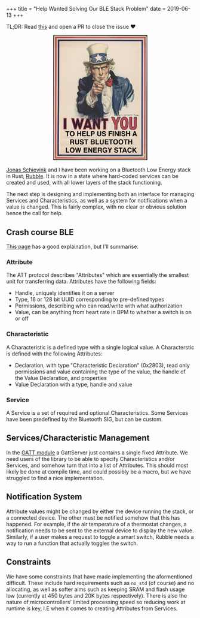 +++
title = "Help Wanted Solving Our BLE Stack Problem"
date = 2019-06-13
+++

TL;DR: Read [this](https://github.com/jonas-schievink/rubble/issues/29#issuecomment-483387629) and open a PR to close the issue ❤️

<p align="center">
<img src="COH4s8I.jpg" width="50%"/>
</p>

[Jonas Schievink](https://github.com/jonas-schievink) and I have been working on a Bluetooth Low Energy stack in Rust, [Rubble](https://github.com/jonas-schievink/rubble). It is now in a state where hard-coded services can be created and used, with all lower layers of the stack functioning. 

The next step is designing and implementing both an interface for managing Services and Characteristics, as well as a system for notifications when a value is changed. This is fairly complex, with no clear or obvious solution hence the call for help.

## Crash course BLE

[This page](https://devzone.nordicsemi.com/nordic/short-range-guides/b/bluetooth-low-energy/posts/ble-characteristics-a-beginners-tutorial) has a good explaination, but I'll summarise.


### Attribute

The ATT protocol describes "Attributes" which are essentially the smallest unit for transferring data. Attributes have the following fields:

* Handle, uniquely identifies it on a server
* Type, 16 or 128 bit UUID corresponding to pre-defined types
* Permissions, describing who can read/write with what authorization
* Value, can be anything from heart rate in BPM to whether a switch is on or off

### Characteristic

A Characteristic is a defined type with a single logical value. A Characterstic is defined with the following Attributes:

* Declaration, with type "Characteristic Declaration" (0x2803), read only permissions and value containing the type of the value, the handle of the Value Declaration, and properties
* Value Declaration with a type, handle and value

### Service

A Service is a set of required and optional Characteristics. Some Services have been predefined by the Bluetooth SIG, but can be custom.

## Services/Characteristic Management

In the [GATT module](https://github.com/jonas-schievink/rubble/blob/8518039e7ef8db7dd2499e82e6c049c60b15b394/rubble/src/gatt/mod.rs) a GattServer just contains a single fixed Attribute. We need users of the library to be able to specify Characteristics and/or Services, and somehow turn that into a list of Attributes. This should most likely be done at compile time, and could possibly be a macro, but we have struggled to find a nice implementation.

## Notification System

Attribute values might be changed by either the device running the stack, or a connected device. The other must be notified somehow that this has happened.
For example, if the air temperature of a thermostat changes, a notification needs to be sent to the external device to display the new value. Similarly, if a user makes a request to toggle a smart switch, Rubble needs a way to run a function that actually toggles the switch.

## Constraints

We have some constraints that have made implementing the aformentioned difficult. These include hard requirements such as `no_std` (of course) and no allocating, as well as softer aims such as keeping SRAM and flash usage low (currently at 450 bytes and 20K bytes respectively). There is also the nature of microcontrollers' limited processing speed so reducing work at runtime is key, I.E when it comes to creating Attributes from Services.
